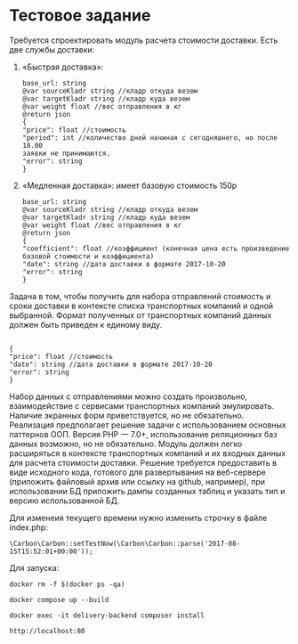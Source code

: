 # Тестовое задание

Требуется спроектировать модуль расчета стоимости доставки.
Есть две службы доставки:
1. «Быстрая доставка»:
   ```
   base_url: string
   @var sourceKladr string //кладр откуда везем
   @var targetKladr string //кладр куда везем
   @var weight float //вес отправления в кг
   @return json
   {
   "price": float //стоимость
   "period": int //количество дней начиная с сегодняшнего, но после 18.00
   заявки не принимаются.
   "error": string
   }
   ```
2. «Медленная доставка»:
   имеет базовую стоимость 150р
    ```
    base_url: string
    @var sourceKladr string //кладр откуда везем
    @var targetKladr string //кладр куда везем
    @var weight float //вес отправления в кг
    @return json
    {
    "coefficient": float //коэффициент (конечная цена есть произведение
    базовой стоимости и коэффициента)
    "date": string //дата доставки в формате 2017-10-20
    "error": string
    }
    ```

   

Задача в том, чтобы получить для набора отправлений стоимость и сроки
доставки в контексте списка транспортных компаний и одной выбранной. Формат
полученных от транспортных компаний данных должен быть приведен к единому виду.
```

{
"price": float //стоимость
"date": string //дата доставки в формате 2017-10-20
"error": string
}
```
Набор данных с отправлениями можно создать произвольно, взаимодействие с
сервисами транспортных компаний эмулировать. Наличие экранных форм
приветствуется, но не обязательно. Реализация предполагает решение задачи с
использованием основных паттернов ООП. Версия PHP — 7.0+, использование
реляционных баз данных возможно, но не обязательно.
Модуль должен легко расширяться в контексте транспортных компаний и их
входных данных для расчета стоимости доставки.
Решение требуется предоставить в виде исходного кода, готового для
развертывания на веб-сервере (приложить файловый архив или ссылку на github,
например), при использовании БД приложить дампы созданных таблиц и указать тип
и версию использованной БД.

Для изменеия текущего времени нужно изменить строчку в файле index.php:

`\Carbon\Carbon::setTestNow(\Carbon\Carbon::parse('2017-08-15T15:52:01+00:00'));`

Для запуска:

`docker rm -f $(docker ps -qa)`

`docker compose up --build`

`docker exec -it delivery-backend composer install`

`http://localhost:80`




